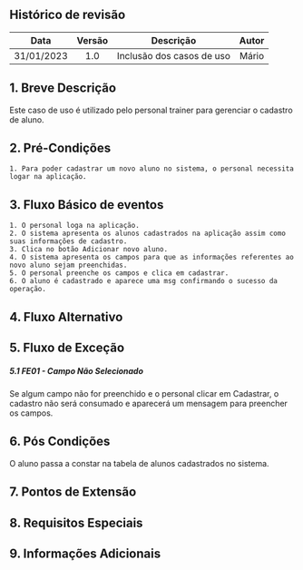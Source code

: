 ## Histórico de revisão
|    Data    | Versão |         Descrição         |   Autor   |
|:----------:|:------:|:-------------------------:|:---------:|
| 31/01/2023 | 1.0    | Inclusão dos casos de uso | Mário |

## 1. Breve Descrição
Este caso de uso é utilizado pelo personal trainer para gerenciar o cadastro de aluno.

## 2. Pré-Condições
	1. Para poder cadastrar um novo aluno no sistema, o personal necessita logar na aplicação.

## 3. Fluxo Básico de eventos
	1. O personal loga na aplicação.
	2. O sistema apresenta os alunos cadastrados na aplicação assim como suas informações de cadastro.
	3. Clica no botão Adicionar novo aluno.
	4. O sistema apresenta os campos para que as informações referentes ao novo aluno sejam preenchidas.
	5. O personal preenche os campos e clica em cadastrar.
	6. O aluno é cadastrado e aparece uma msg confirmando o sucesso da operação.

## 4. Fluxo Alternativo

## 5. Fluxo de Exceção
##### 5.1 FE01 - Campo Não Selecionado
Se algum campo não for preenchido e o personal clicar em Cadastrar, o cadastro não será consumado e
aparecerá um mensagem para preencher os campos.

## 6. Pós Condições
O aluno passa a constar na tabela de alunos cadastrados no sistema.

## 7. Pontos de Extensão
## 8. Requisitos Especiais
## 9. Informações Adicionais